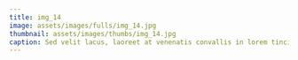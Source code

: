 ```yaml
--- 
title: img_14
image: assets/images/fulls/img_14.jpg 
thumbnail: assets/images/thumbs/img_14.jpg 
caption: Sed velit lacus, laoreet at venenatis convallis in lorem tincidunt. 
--- 
```

